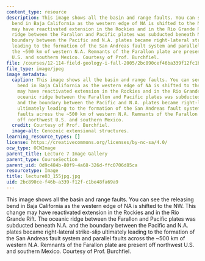 ```yaml
---
content_type: resource
description: This image shows all the basin and range faults. You can see the releasing
  bend in Baja California as the western edge of NA is shifted to the NW. This change
  may have reactivated extension in the Rockies and in the Rio Grande Rift. The oceanic
  ridge between the Farallon and Pacific plates was subducted beneath N.A. and the
  boundary between the Pacific and N.A. plates became right-lateral strike-slip ultimately
  leading to the formation of the San Andreas fault system and parallel faults across
  the ~500 km of western N.A. Remnants of the Farallon plate are present off northwest
  U.S. and southern Mexico. Courtesy of Prof. Burchfiel.
file: /courses/12-114-field-geology-i-fall-2005/2bc890cef46ba339f12fc1be48fa69a9_lecture03_155jpg.jpg
file_type: image/jpeg
image_metadata:
  caption: This image shows all the basin and range faults. You can see the releasing
    bend in Baja California as the western edge of NA is shifted to the NW. This change
    may have reactivated extension in the Rockies and in the Rio Grande Rift. The
    oceanic ridge between the Farallon and Pacific plates was subducted beneath N.A.
    and the boundary between the Pacific and N.A. plates became right-lateral strike-slip
    ultimately leading to the formation of the San Andreas fault system and parallel
    faults across the ~500 km of western N.A. Remnants of the Farallon plate are present
    off northwest U.S. and southern Mexico.
  credit: Courtesy of Prof. Burchfiel.
  image-alt: Cenozoic extensional structures.
learning_resource_types: []
license: https://creativecommons.org/licenses/by-nc-sa/4.0/
ocw_type: OCWImage
parent_title: Lecture 7 Image Gallery
parent_type: CourseSection
parent_uid: 0d9c484b-80f9-4a68-326d-ffc0706d85ca
resourcetype: Image
title: lecture03_155jpg.jpg
uid: 2bc890ce-f46b-a339-f12f-c1be48fa69a9
---
```

This image shows all the basin and range faults. You can see the releasing bend in Baja California as the western edge of NA is shifted to the NW. This change may have reactivated extension in the Rockies and in the Rio Grande Rift. The oceanic ridge between the Farallon and Pacific plates was subducted beneath N.A. and the boundary between the Pacific and N.A. plates became right-lateral strike-slip ultimately leading to the formation of the San Andreas fault system and parallel faults across the ~500 km of western N.A. Remnants of the Farallon plate are present off northwest U.S. and southern Mexico. Courtesy of Prof. Burchfiel.